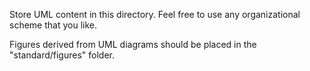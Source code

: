 Store UML content in this directory.
Feel free to use any organizational scheme that you like.

Figures derived from UML diagrams should be placed in the "standard/figures" folder.
